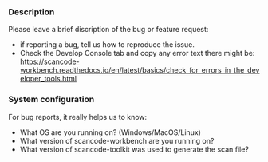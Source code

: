 ### Description

Please leave a brief discription of the bug or feature request:

- if reporting a bug, tell us how to reproduce the issue.
- Check the Develop Console tab and copy any error text there might be: https://scancode-workbench.readthedocs.io/en/latest/basics/check_for_errors_in_the_developer_tools.html

### System configuration

For bug reports, it really helps us to know:

- What OS are you running on? (Windows/MacOS/Linux)
- What version of scancode-workbench are you running on?
- What version of scancode-toolkit was used to generate the scan file?
